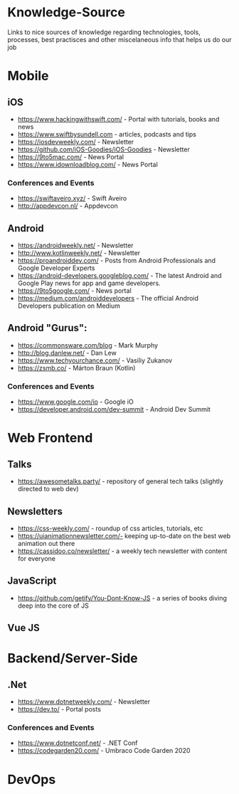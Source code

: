 # Knowledge-Source
Links to nice sources of knowledge regarding technologies, tools, processes, best practisces and other miscelaneous info that helps us do our job

# Mobile

## iOS

- https://www.hackingwithswift.com/ - Portal with tutorials, books and news 
- https://www.swiftbysundell.com - articles, podcasts and tips
- https://iosdevweekly.com/ - Newsletter
- https://github.com/iOS-Goodies/iOS-Goodies - Newsletter
- https://9to5mac.com/ - News Portal
- https://www.idownloadblog.com/ - News Portal

### Conferences and Events

- https://swiftaveiro.xyz/ - Swift Aveiro
- http://appdevcon.nl/ - Appdevcon

## Android

- https://androidweekly.net/ - Newsletter
- http://www.kotlinweekly.net/ -  Newsletter
- https://proandroiddev.com/ - Posts from Android Professionals and Google Developer Experts
- https://android-developers.googleblog.com/ - The latest Android and Google Play news for app and game developers.
- https://9to5google.com/ - News portal
- https://medium.com/androiddevelopers - The official Android Developers publication on Medium


## Android "Gurus":

- https://commonsware.com/blog - Mark Murphy
- http://blog.danlew.net/ - Dan Lew
- https://www.techyourchance.com/ - Vasiliy Zukanov
- https://zsmb.co/ - Márton Braun (Kotlin)



### Conferences and Events

- https://www.google.com/io - Google  iO
- https://developer.android.com/dev-summit - Android Dev Summit


# Web Frontend

## Talks

- https://awesometalks.party/ - repository of general tech talks (slightly directed to web dev)

## Newsletters

- https://css-weekly.com/ - roundup of css articles, tutorials, etc
- https://uianimationnewsletter.com/- keeping up-to-date on the best web animation out there
- https://cassidoo.co/newsletter/ - a weekly tech newsletter with content for everyone

## JavaScript

- https://github.com/getify/You-Dont-Know-JS - a series of books diving deep into the core of JS

## Vue JS

# Backend/Server-Side

## .Net

- https://www.dotnetweekly.com/ - Newsletter
- https://dev.to/ - Portal posts

### Conferences and Events

- https://www.dotnetconf.net/ - .NET Conf
- https://codegarden20.com/ - Umbraco Code Garden 2020

# DevOps
